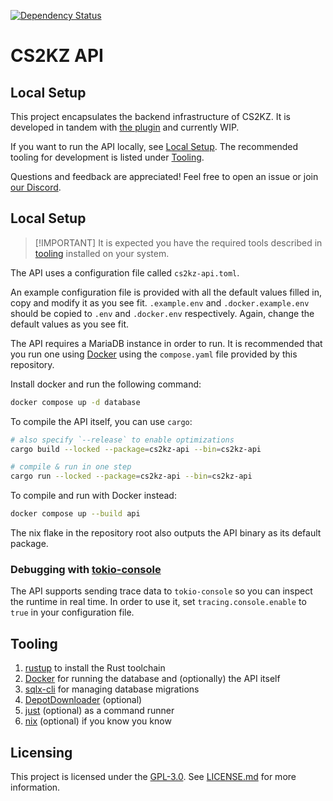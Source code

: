 [![Dependency Status](https://deps.rs/repo/github/kzglobalteam/cs2kz-api/status.svg)](https://deps.rs/repo/github/kzglobalteam/cs2kz-api)

# CS2KZ API

## Local Setup

This project encapsulates the backend infrastructure of CS2KZ.
It is developed in tandem with [the plugin][cs2kz] and currently WIP.

If you want to run the API locally, see [Local Setup](#local-setup).
The recommended tooling for development is listed under [Tooling](#tooling).

Questions and feedback are appreciated! Feel free to open an issue or join [our Discord][discord].

## Local Setup

> \[!IMPORTANT\]
> It is expected you have the required tools described in [tooling](#tooling)
> installed on your system.

The API uses a configuration file called `cs2kz-api.toml`.

An example configuration file is provided with all the default values filled in,
copy and modify it as you see fit. `.example.env` and `.docker.example.env`
should be copied to `.env` and `.docker.env` respectively. Again, change the
default values as you see fit.

The API requires a MariaDB instance in order to run. It is recommended that you
run one using [Docker][] using the `compose.yaml` file provided by this
repository.

Install docker and run the following command:

```sh
docker compose up -d database
```

To compile the API itself, you can use `cargo`:

```sh
# also specify `--release` to enable optimizations
cargo build --locked --package=cs2kz-api --bin=cs2kz-api

# compile & run in one step
cargo run --locked --package=cs2kz-api --bin=cs2kz-api
```

To compile and run with Docker instead:

```sh
docker compose up --build api
```

The nix flake in the repository root also outputs the API binary as its default
package.

### Debugging with [tokio-console][]

The API supports sending trace data to `tokio-console` so you can inspect the
runtime in real time. In order to use it, set `tracing.console.enable` to `true`
in your configuration file.

## Tooling

1. [rustup][] to install the Rust toolchain
2. [Docker][] for running the database and (optionally) the API itself
3. [sqlx-cli][] for managing database migrations
4. [DepotDownloader][] (optional)
5. [just][] (optional) as a command runner
6. [nix][] (optional) if you know you know

[cs2kz]: https://github.com/KZGlobalTeam/cs2kz-metamod
[discord]: https://www.discord.gg/csgokz
[Docker]: https://www.docker.com
[tokio-console]: https://crates.io/crates/tokio-console
[rustup]: https://rustup.rs
[sqlx-cli]: https://github.com/launchbadge/sqlx/tree/main/sqlx-cli
[DepotDownloader]: https://github.com/SteamRE/DepotDownloader
[just]: https://just.systems
[nix]: https://nixos.org

## Licensing

This project is licensed under the
[GPL-3.0](https://www.gnu.org/licenses/gpl.html).
See [LICENSE.md](./LICENSE.md) for more information.
